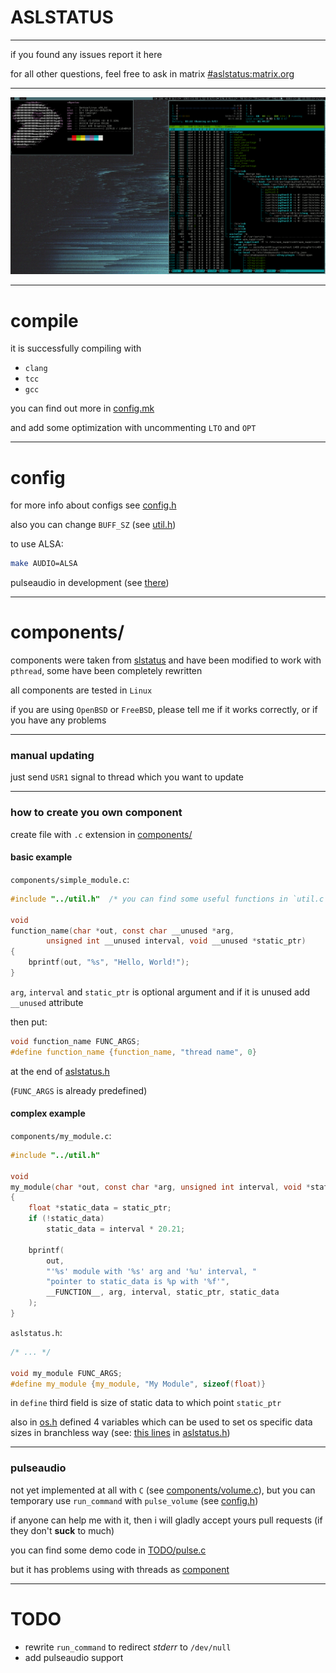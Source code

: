 # ASLSTATUS

---
if you found any issues report it here

for all other questions, feel free to ask in matrix
[#aslstatus:matrix.org](https://matrix.to/#/#aslstatus:matrix.org)

---
![demo](imgs/demo.gif)

---
# compile

it is successfully compiling with
* `clang`
* `tcc`
* `gcc`

you can find out more in [config.mk](config.mk)

and add some optimization with uncommenting `LTO` and `OPT`


---
# config

for more info about configs see [config.h](config.h)

also you can change `BUFF_SZ` (see [util.h](util.h))

to use ALSA:
```sh
make AUDIO=ALSA
```
pulseaudio in development (see [there](#pulseaudio))

---
# components/

components were taken from [slstatus](https://tools.suckless.org/slstatus)
and have been modified to work with `pthread`,
some have been completely rewritten

all components are tested in `Linux`

if you are using `OpenBSD` or `FreeBSD`, please tell me if it works correctly,
or if you have any problems


---
### manual updating

just send `USR1` signal to thread which you want to update


---
### how to create you own component

create file with `.c` extension in [components/](components/)

#### basic example

`components/simple_module.c`:
```c
#include "../util.h"  /* you can find some useful functions in `util.c` */

void
function_name(char *out, const char __unused *arg,
		unsigned int __unused interval, void __unused *static_ptr)
{
	bprintf(out, "%s", "Hello, World!");
}
```

`arg`, `interval` and `static_ptr` is optional argument
and if it is unused add `__unused` attribute


then put:
```c
void function_name FUNC_ARGS;
#define function_name {function_name, "thread name", 0}
```

at the end of [aslstatus.h](aslstatus.h)

(`FUNC_ARGS` is already predefined)

#### complex example

`components/my_module.c`:
```c
#include "../util.h"

void
my_module(char *out, const char *arg, unsigned int interval, void *static_ptr)
{
	float *static_data = static_ptr;
	if (!static_data)
		static_data = interval * 20.21;
	
	bprintf(
		out,
		"'%s' module with '%s' arg and '%u' interval, "
		"pointer to static_data is %p with '%f'",
		__FUNCTION__, arg, interval, static_ptr, static_data
	);
}
```

`aslstatus.h`:
```c
/* ... */

void my_module FUNC_ARGS;
#define my_module {my_module, "My Module", sizeof(float)}
```

in `define` third field is size of static data to which point `static_ptr`

also in [os.h](os.h) defined 4 variables which can be used to set
os specific data sizes in branchless way (see: [this lines](https://notabug.org/dm9pZCAq/aslstatus/src/384b798760f5bc333505a5f10cd2ed4b34a91647/aslstatus.h#L40) in [aslstatus.h](aslstatus.h))

---
### pulseaudio
not yet implemented at all with `C` (see [components/volume.c](components/volume.c)),
but you can temporary use `run_command` with `pulse_volume` (see [config.h](config.h))

if anyone can help me with it, then i will gladly accept yours pull requests
(if they don't **suck** to much)

you can find some demo code in [TODO/pulse.c](TODO/pulse.c)

but it has problems using with threads as [component](components/volume.c)


---
# TODO
* rewrite `run_command` to redirect *stderr* to `/dev/null`
* add pulseaudio support
